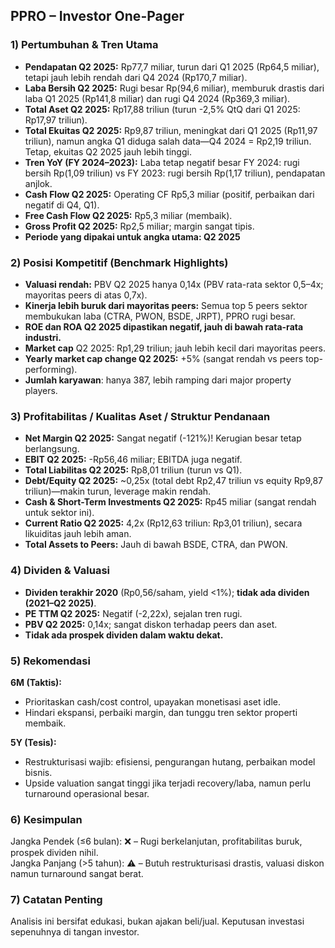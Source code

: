 ## PPRO – Investor One-Pager

### 1) Pertumbuhan & Tren Utama
- **Pendapatan Q2 2025:** Rp77,7 miliar, turun dari Q1 2025 (Rp64,5 miliar), tetapi jauh lebih rendah dari Q4 2024 (Rp170,7 miliar).
- **Laba Bersih Q2 2025:** Rugi besar Rp(94,6 miliar), memburuk drastis dari laba Q1 2025 (Rp141,8 miliar) dan rugi Q4 2024 (Rp369,3 miliar).
- **Total Aset Q2 2025:** Rp17,88 triliun (turun -2,5% QtQ dari Q1 2025: Rp17,97 triliun).
- **Total Ekuitas Q2 2025:** Rp9,87 triliun, meningkat dari Q1 2025 (Rp11,97 triliun), namun angka Q1 diduga salah data—Q4 2024 = Rp2,19 triliun. Tetap, ekuitas Q2 2025 jauh lebih tinggi.
- **Tren YoY (FY 2024–2023):** Laba tetap negatif besar FY 2024: rugi bersih Rp(1,09 triliun) vs FY 2023: rugi bersih Rp(1,17 triliun), pendapatan anjlok.
- **Cash Flow Q2 2025:** Operating CF Rp5,3 miliar (positif, perbaikan dari negatif di Q4, Q1).
- **Free Cash Flow Q2 2025:** Rp5,3 miliar (membaik).
- **Gross Profit Q2 2025:** Rp2,5 miliar; margin sangat tipis.
- **Periode yang dipakai untuk angka utama: Q2 2025**

### 2) Posisi Kompetitif (Benchmark Highlights)
- **Valuasi rendah:** PBV Q2 2025 hanya 0,14x (PBV rata-rata sektor 0,5–4x; mayoritas peers di atas 0,7x).
- **Kinerja lebih buruk dari mayoritas peers:** Semua top 5 peers sektor membukukan laba (CTRA, PWON, BSDE, JRPT), PPRO rugi besar.
- **ROE dan ROA Q2 2025 dipastikan negatif, jauh di bawah rata-rata industri.**
- **Market cap** Q2 2025: Rp1,29 triliun; jauh lebih kecil dari mayoritas peers.
- **Yearly market cap change Q2 2025:** +5% (sangat rendah vs peers top-performing).
- **Jumlah karyawan**: hanya 387, lebih ramping dari major property players.

### 3) Profitabilitas / Kualitas Aset / Struktur Pendanaan
- **Net Margin Q2 2025:** Sangat negatif (-121%)! Kerugian besar tetap berlangsung.
- **EBIT Q2 2025:** -Rp56,46 miliar; EBITDA juga negatif.
- **Total Liabilitas Q2 2025:** Rp8,01 triliun (turun vs Q1).
- **Debt/Equity Q2 2025:** ~0,25x (total debt Rp2,47 triliun vs equity Rp9,87 triliun)—makin turun, leverage makin rendah.
- **Cash & Short-Term Investments Q2 2025:** Rp45 miliar (sangat rendah untuk sektor ini).
- **Current Ratio Q2 2025:** 4,2x (Rp12,63 triliun: Rp3,01 triliun), secara likuiditas jauh lebih aman.
- **Total Assets to Peers:** Jauh di bawah BSDE, CTRA, dan PWON.

### 4) Dividen & Valuasi
- **Dividen terakhir 2020** (Rp0,56/saham, yield <1%); **tidak ada dividen (2021–Q2 2025)**.
- **PE TTM Q2 2025:** Negatif (-2,22x), sejalan tren rugi.
- **PBV Q2 2025:** 0,14x; sangat diskon terhadap peers dan aset.
- **Tidak ada prospek dividen dalam waktu dekat.**

### 5) Rekomendasi  
**6M (Taktis):**  
- Prioritaskan cash/cost control, upayakan monetisasi aset idle.  
- Hindari ekspansi, perbaiki margin, dan tunggu tren sektor properti membaik.  

**5Y (Tesis):**  
- Restrukturisasi wajib: efisiensi, pengurangan hutang, perbaikan model bisnis.
- Upside valuation sangat tinggi jika terjadi recovery/laba, namun perlu turnaround operasional besar.

### 6) Kesimpulan
Jangka Pendek (≤6 bulan): ❌ – Rugi berkelanjutan, profitabilitas buruk, prospek dividen nihil.  
Jangka Panjang (>5 tahun): ⚠️ – Butuh restrukturisasi drastis, valuasi diskon namun turnaround sangat berat.

### 7) Catatan Penting
Analisis ini bersifat edukasi, bukan ajakan beli/jual. Keputusan investasi sepenuhnya di tangan investor.